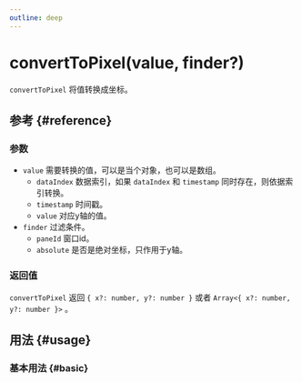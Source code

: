 ```yaml
---
outline: deep
---
```


# convertToPixel(value, finder?)
`convertToPixel` 将值转换成坐标。

## 参考 {#reference}
<!-- @include: @/@views/api/references/instance/convertToPixel.md -->

### 参数
- `value` 需要转换的值，可以是当个对象，也可以是数组。
  - `dataIndex` 数据索引，如果 `dataIndex` 和 `timestamp` 同时存在，则依据索引转换。
  - `timestamp` 时间戳。
  - `value` 对应y轴的值。
- `finder` 过滤条件。
  - `paneId` 窗口id。
  - `absolute` 是否是绝对坐标，只作用于y轴。

### 返回值
`convertToPixel` 返回 `{ x?: number, y?: number }` 或者 `Array<{ x?: number, y?: number }>` 。

## 用法 {#usage}
<script setup>
import ConvertToPixel from '../../@views/api/samples/convertToPixel/index.vue'
</script>

### 基本用法 {#basic}
<ConvertToPixel/>